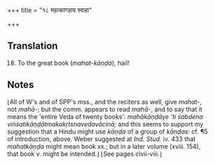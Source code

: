 +++
title = "१८ महत्काण्डाय स्वाहा"

+++
## Translation
18. To the great book (*mahat-kāṇḍá*), hail!

## Notes
⌊All of W's and of SPP's mss., and the reciters as well, give *mahat-*,  
not *mahā-*; but the comm. appears to read *mahā-*, and to say that it  
means the 'entire Veda of twenty books': *mahākāṇḍāye ’ti śabdena  
viṅśatikāṇḍātmakakṛtsnavedavācinā;* and this seems to support my  
suggestion that a Hindu might use *kāṇḍa* of a group of *kāṇḍas:* cf. ¶5  
of introduction, above. Weber suggested at *Ind. Stud.* iv. 433 that  
*mahatkāṇḍa* might mean book xx.; but in a later volume (xviii. 154),  
that book v. might be intended.⌋ ⌊See pages clvii-viii.⌋
